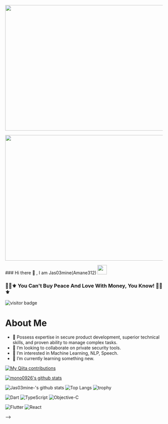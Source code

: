 <p align="center">
   <img src="https://64.media.tumblr.com/efedfab409c579eee3dc0529b610d02a/c3a594e03573c02e-10/s540x810/03b0eddb4a5d6db56c807be81b434a2d24342d68.gifv" height="400", width="800" />
</p>

<p align="center">
   <img src="amane312-2021.stl" height="400", width="800" />
</p>
### Hi there 👋 , I am Jas03mine(Amane312)   <img src="https://emoji.slack-edge.com/T0172CCPGUW/party-blob/d7253707fa13e9ee.gif" width="30"/>

### 💞👠⚜️ You Can't Buy Peace And Love With Money, You Know! 💞👠⚜️ 

![visitor badge](https://visitor-badge.glitch.me/badge?page_id=amane312.visitor-badge)

# About Me 
- 🔭 Possess expertise in secure product development, superior technical
  skills, and proven ability to manage complex tasks.
- 👯 I’m looking to collaborate on private security tools.
- 👀 I’m interested in Machine Learning, NLP, Speech.
- 🌱 I’m currently learning something new.

[![My Qiita contributions](https://qiita-badge.apiapi.app/s/amane312/contributions.svg)](http://qiita.com/amane312)

[![mono0926's github stats](https://github-readme-stats.vercel.app/api?username=amane312)](https://github.com/amane312/github-readme-stats)

![Jas03mine-'s github stats](https://github-readme-stats.vercel.app/api?username=amane312&count_private=true&show_icons=true&theme=github_dark) 
![Top Langs](https://github-readme-stats.vercel.app/api/top-langs/?username=amane312&layout=compact&langs_count=8&theme=github_dark)
![trophy](https://github-profile-trophy.vercel.app/?username=amane312&theme=darkhub)

![Dart](https://img.shields.io/badge/Dart-00b4ab.svg?style=for-the-badge&logo=dart&logoColor=white) 
![TypeScript](https://img.shields.io/badge/TypeScript-blue.svg?style=for-the-badge&logo=typescript&logoColor=white) 
![Objective-C](https://img.shields.io/badge/Objective--c-blue.svg?style=for-the-badge&logo=objc)

![Flutter](https://img.shields.io/badge/Flutter-0175c2.svg?style=for-the-badge&logo=flutter)
![React](https://img.shields.io/badge/React-00d8ff.svg?style=for-the-badge&logo=react&logoColor=white)

</p> -->